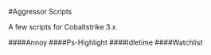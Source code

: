 #Aggressor Scripts

A few scripts for Cobaltstrike 3.x 

####Annoy
####Ps-Highlight
####Idletime
####Watchlist





